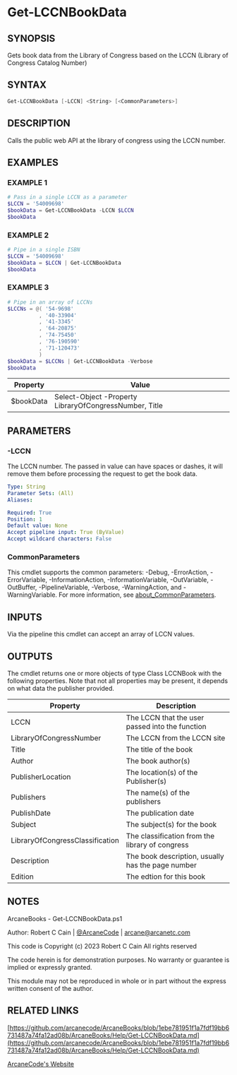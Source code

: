 # Get-LCCNBookData

## SYNOPSIS

Gets book data from the Library of Congress based on the LCCN (Library of Congress Catalog Number)

## SYNTAX

```powershell
Get-LCCNBookData [-LCCN] <String> [<CommonParameters>]
```

## DESCRIPTION

Calls the public web API at the library of congress using the LCCN number.

## EXAMPLES

### EXAMPLE 1

```powershell
# Pass in a single LCCN as a parameter
$LCCN = '54009698'
$bookData = Get-LCCNBookData -LCCN $LCCN
$bookData
```

### EXAMPLE 2

```powershell
# Pipe in a single ISBN
$LCCN = '54009698'
$bookData = $LCCN | Get-LCCNBookData
$bookData
```

### EXAMPLE 3

```powershell
# Pipe in an array of LCCNs
$LCCNs = @( '54-9698'
          , '40-33904'
          , '41-3345'
          , '64-20875'
          , '74-75450'
          , '76-190590'
          , '71-120473'
          )
$bookData = $LCCNs | Get-LCCNBookData -Verbose
$bookData
```

Property | Value
| ----- | ------ |
$bookData | Select-Object -Property LibraryOfCongressNumber, Title

## PARAMETERS

### -LCCN

The LCCN number.
The passed in value can have spaces or dashes,
it will remove them before processing the request to get the book data.

```yaml
Type: String
Parameter Sets: (All)
Aliases:

Required: True
Position: 1
Default value: None
Accept pipeline input: True (ByValue)
Accept wildcard characters: False
```

### CommonParameters

This cmdlet supports the common parameters: -Debug, -ErrorAction, -ErrorVariable, -InformationAction, -InformationVariable, -OutVariable, -OutBuffer, -PipelineVariable, -Verbose, -WarningAction, and -WarningVariable. For more information, see [about_CommonParameters](http://go.microsoft.com/fwlink/?LinkID=113216).

## INPUTS

Via the pipeline this cmdlet can accept an array of LCCN values.

## OUTPUTS

The cmdlet returns one or more objects of type Class LCCNBook with the
following properties. Note that not all properties may be present, it
depends on what data the publisher provided.

Property | Description
| ----- | ------ |
LCCN | The LCCN that the user passed into the function
LibraryOfCongressNumber | The LCCN from the LCCN site
Title | The title of the book
Author | The book author(s)
PublisherLocation | The location(s) of the Publisher(s)
Publishers | The name(s) of the publishers
PublishDate | The publication date
Subject | The subject(s) for the book
LibraryOfCongressClassification | The classification from the library of congress
Description | The book description, usually has the page number
Edition | The edtion for this book

## NOTES

ArcaneBooks - Get-LCCNBookData.ps1

Author: Robert C Cain | [@ArcaneCode](https://twitter.com/arcanecode) | arcane@arcanetc.com

This code is Copyright (c) 2023 Robert C Cain All rights reserved

The code herein is for demonstration purposes.
No warranty or guarantee is implied or expressly granted.

This module may not be reproduced in whole or in part without
the express written consent of the author.

## RELATED LINKS

[https://github.com/arcanecode/ArcaneBooks/blob/1ebe781951f1a7fdf19bb6731487a74fa12ad08b/ArcaneBooks/Help/Get-LCCNBookData.md](https://github.com/arcanecode/ArcaneBooks/blob/1ebe781951f1a7fdf19bb6731487a74fa12ad08b/ArcaneBooks/Help/Get-LCCNBookData.md)

[ArcaneCode's Website](http://arcanecode.me)
